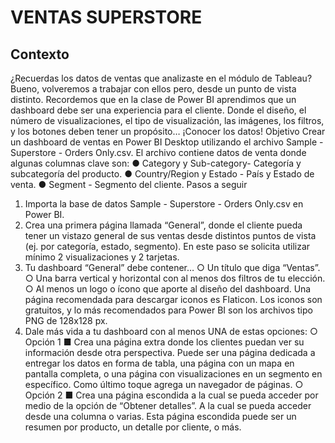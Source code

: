 # VENTAS SUPERSTORE

## Contexto

¿Recuerdas los datos de ventas que analizaste en el módulo de Tableau? Bueno,
volveremos a trabajar con ellos pero, desde un punto de vista distinto. Recordemos que en
la clase de Power BI aprendimos que un dashboard debe ser una experiencia para el
cliente. Donde el diseño, el número de visualizaciones, el tipo de visualización, las
imágenes, los filtros, y los botones deben tener un propósito… ¡Conocer los datos!
Objetivo
Crear un dashboard de ventas en Power BI Desktop utilizando el archivo Sample -
Superstore - Orders Only.csv. El archivo contiene datos de venta donde algunas columnas
clave son:
● Category y Sub-category- Categoría y subcategoría del producto.
● Country/Region y Estado - País y Estado de venta.
● Segment - Segmento del cliente.
Pasos a seguir
1. Importa la base de datos Sample - Superstore - Orders Only.csv en Power BI.
2. Crea una primera página llamada “General”, donde el cliente pueda tener un vistazo
general de sus ventas desde distintos puntos de vista (ej. por categoría, estado,
segmento). En este paso se solicita utilizar mínimo 2 visualizaciones y 2 tarjetas.
3. Tu dashboard “General” debe contener…
○ Un título que diga “Ventas”.
○ Una barra vertical y horizontal con al menos dos filtros de tu elección.
○ Al menos un logo o ícono que aporte al diseño del dashboard. Una página
recomendada para descargar iconos es Flaticon. Los iconos son gratuitos, y
lo más recomendados para Power BI son los archivos tipo PNG de 128x128
px.
4. Dale más vida a tu dashboard con al menos UNA de estas opciones:
○ Opción 1
■ Crea una página extra donde los clientes puedan ver su información
desde otra perspectiva. Puede ser una página dedicada a entregar los
datos en forma de tabla, una página con un mapa en pantalla
completa, o una página con visualizaciones en un segmento en
específico. Como último toque agrega un navegador de páginas.
○ Opción 2
■ Crea una página escondida a la cual se pueda acceder por medio de
la opción de “Obtener detalles”. A la cual se pueda acceder desde
una columna o varias. Esta página escondida puede ser un resumen
por producto, un detalle por cliente, o más.
